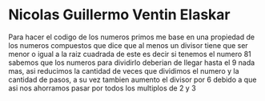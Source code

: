# Nicolas Guillermo Ventin Elaskar

Para hacer el codigo de los numeros primos me base en una propiedad de los numeros compuestos que dice que al menos un divisor tiene que ser menor o igual a la raiz cuadrada de este es decir si tenemos el numero 81 sabemos que los numeros para dividirlo deberian de llegar hasta el 9 nada mas, asi reducimos la cantidad de veces que dividimos el numero y la cantidad de pasos, a su vez tambien aumento el divisor por 6 debido a que asi nos ahorramos pasar por todos los multiplos de 2 y 3 
